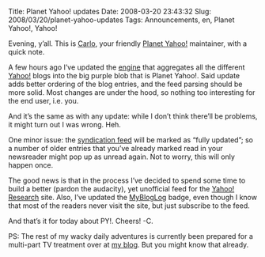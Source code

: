 Title: Planet Yahoo! updates
Date: 2008-03-20 23:43:32
Slug: 2008/03/20/planet-yahoo-updates
Tags: Announcements, en, Planet Yahoo!, Yahoo!


Evening, y’all. This is [Carlo][1], your friendly [Planet Yahoo!][2]
maintainer, with a quick note.

A few hours ago I’ve updated the [engine][3] that aggregates all the different
[Yahoo!][4] blogs into the big purple blob that is Planet Yahoo!. Said update
adds better ordering of the blog entries, and the feed parsing should be more
solid. Most changes are under the hood, so nothing too interesting for the end
user, i.e. you.

And it’s the same as with any update: while I don’t think there’ll be
problems, it might turn out I was wrong. Heh.

One minor issue: the [syndication feed][5] will be marked as “fully updated”;
so a number of older entries that you’ve already marked read in your
newsreader might pop up as unread again. Not to worry, this will only happen
once.

The good news is that in the process I’ve decided to spend some time to build
a better (pardon the audacity), yet unofficial feed for the [Yahoo!
Research][6] site. Also, I’ve updated the [MyBlogLog][7] badge, even though I
know that most of the readers never visit the site, but just subscribe to the
feed.

And that’s it for today about PY!. Cheers! -C.

PS: The rest of my wacky daily adventures is currently been prepared for a
multi-part TV treatment over at [my blog][1]. But you might know that already.

   [1]: http://carlo.zottmann.org/
   [2]: http://planetyahoo.zottmann.org/
   [3]: http://intertwingly.net/code/venus/
   [4]: http://yahoo.com/
   [5]: http://feeds.feedburner.com/PlanetYahoo
   [6]: http://research.yahoo.com/
   [7]: http://www.mybloglog.com/buzz/community/planetyahoo/
